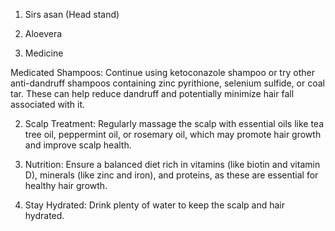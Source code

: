 1. Sirs asan (Head stand)
2. Aloevera 

3. Medicine

Medicated Shampoos: Continue using ketoconazole shampoo or try other anti-dandruff shampoos containing zinc pyrithione, selenium sulfide, or coal tar. These can help reduce dandruff and potentially minimize hair fall associated with it.


2. Scalp Treatment: Regularly massage the scalp with essential oils like tea tree oil, peppermint oil, or rosemary oil, which may promote hair growth and improve scalp health.


3. Nutrition: Ensure a balanced diet rich in vitamins (like biotin and vitamin D), minerals (like zinc and iron), and proteins, as these are essential for healthy hair growth.


4. Stay Hydrated: Drink plenty of water to keep the scalp and hair hydrated.